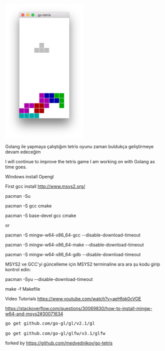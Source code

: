 <img src='https://raw.githubusercontent.com/medvednikov/go-tetris/screenshot/screenshot.png' width=250>


Golang ile yapmaya çalıştığım tetris oyunu zaman buldukça geliştirmeye devam edeceğim 

I will continue to improve the tetris game I am working on with Golang as time goes.


Windows install Opengl 

First gcc install http://www.msys2.org/

pacman -Su

pacman -S  gcc cmake

pacman -S base-devel gcc cmake

or 

pacman -S mingw-w64-x86_64-gcc  --disable-download-timeout

pacman -S mingw-w64-x86_64-make  --disable-download-timeout

pacman -S mingw-w64-x86_64-gdb  --disable-download-timeout

MSYS2 ve GCC'yi güncelleme için MSYS2 terminaline ara ara şu kodu girip kontrol edin:

pacman -Syu --disable-download-timeout

make -f Makefile


Video Tutorials 
https://www.youtube.com/watch?v=aeHfqk0cVOE

https://stackoverflow.com/questions/30069830/how-to-install-mingw-w64-and-msys2#30071634

<pre>
go get github.com/go-gl/gl/v2.1/gl

go get github.com/go-gl/glfw/v3.1/glfw
</pre>

forked by https://github.com/medvednikov/go-tetris



